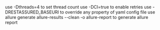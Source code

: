 use -Dthreads=4 to set thread count
use -DCI=true to enable retries
use -DRESTASSURED_BASEURI to override any property of yaml config file
use allure generate allure-results --clean -o allure-report to generate allure report
